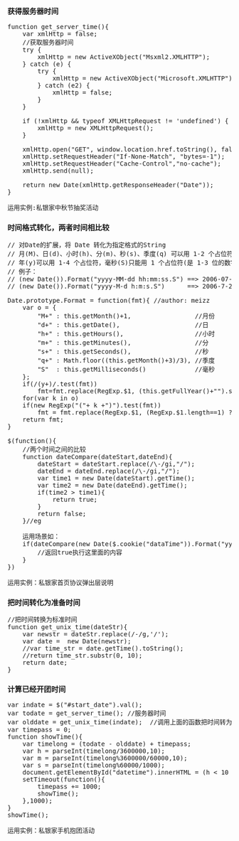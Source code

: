 
### 获得服务器时间

<pre>function get_server_time(){
    var xmlHttp = false;
    //获取服务器时间
    try {
        xmlHttp = new ActiveXObject("Msxml2.XMLHTTP");
    } catch (e) {
        try {
            xmlHttp = new ActiveXObject("Microsoft.XMLHTTP");
        } catch (e2) {
            xmlHttp = false;
        }
    }

    if (!xmlHttp && typeof XMLHttpRequest != 'undefined') {
        xmlHttp = new XMLHttpRequest();
    }

    xmlHttp.open("GET", window.location.href.toString(), false);
    xmlHttp.setRequestHeader("If-None-Match", "bytes=-1");
    xmlHttp.setRequestHeader("Cache-Control","no-cache");
    xmlHttp.send(null);

    return new Date(xmlHttp.getResponseHeader("Date"));
}

运用实例:私银家中秋节抽奖活动
</pre>


### 时间格式转化，两者时间相比较
<pre>// 对Date的扩展，将 Date 转化为指定格式的String
// 月(M)、日(d)、小时(h)、分(m)、秒(s)、季度(q) 可以用 1-2 个占位符，
// 年(y)可以用 1-4 个占位符，毫秒(S)只能用 1 个占位符(是 1-3 位的数字)
// 例子：
// (new Date()).Format("yyyy-MM-dd hh:mm:ss.S") ==> 2006-07-02 08:09:04.423
// (new Date()).Format("yyyy-M-d h:m:s.S")      ==> 2006-7-2 8:9:4.18

Date.prototype.Format = function(fmt){ //author: meizz
    var o = {
        "M+" : this.getMonth()+1,                 //月份
        "d+" : this.getDate(),                    //日
        "h+" : this.getHours(),                   //小时
        "m+" : this.getMinutes(),                 //分
        "s+" : this.getSeconds(),                 //秒
        "q+" : Math.floor((this.getMonth()+3)/3), //季度
        "S"  : this.getMilliseconds()             //毫秒
    };
    if(/(y+)/.test(fmt))
        fmt=fmt.replace(RegExp.$1, (this.getFullYear()+"").substr(4 - RegExp.$1.length));
    for(var k in o)
    if(new RegExp("("+ k +")").test(fmt))
        fmt = fmt.replace(RegExp.$1, (RegExp.$1.length==1) ? (o[k]) : (("00"+ o[k]).substr((""+ o[k]).length)));
    return fmt;
}

$(function(){
    //两个时间之间的比较
    function dateCompare(dateStart,dateEnd){
        dateStart = dateStart.replace(/\-/gi,"/");
        dateEnd = dateEnd.replace(/\-/gi,"/");
        var time1 = new Date(dateStart).getTime();
        var time2 = new Date(dateEnd).getTime();
        if(time2 > time1){
            return true;
        }
        return false;
    }//eg
    
    运用场景如：
    if(dateCompare(new Date($.cookie("dataTime")).Format("yyyy-MM-dd"),new Date().Format("yyyy-MM-dd"))){
        //返回true执行这里面的内容
    }
})

运用实例：私银家首页协议弹出层说明</pre>
        

### 把时间转化为准备时间

<pre>//把时间转换为标准时间
function get_unix_time(dateStr){
    var newstr = dateStr.replace(/-/g,'/');
    var date =  new Date(newstr);
    //var time_str = date.getTime().toString();
    //return time_str.substr(0, 10);
    return date;
}</pre>

### 计算已经开团时间

<pre>var indate = $("#start_date").val();
var todate = get_server_time(); //服务器时间
var olddate = get_unix_time(indate);  //调用上面的函数把时间转为标准时间
var timepass = 0;
function showTime(){
    var timelong = (todate - olddate) + timepass;
    var h = parseInt(timelong/3600000,10);
    var m = parseInt(timelong%3600000/60000,10);
    var s = parseInt(timelong%60000/1000);
    document.getElementById("datetime").innerHTML = (h < 10 ? "0" + h : h) + ":" + (m < 10 ? "0" + m : m) + ":" + (s < 10 ? "0" + s : s);
    setTimeout(function(){
        timepass += 1000;
        showTime();
    },1000);
}
showTime();

运用实例：私银家手机抱团活动
</pre>
